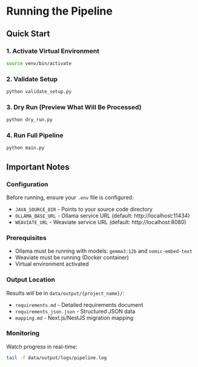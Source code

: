 # Running the Pipeline

## Quick Start

### 1. Activate Virtual Environment
```bash
source venv/bin/activate
```

### 2. Validate Setup
```bash
python validate_setup.py
```

### 3. Dry Run (Preview What Will Be Processed)
```bash
python dry_run.py
```

### 4. Run Full Pipeline
```bash
python main.py
```

## Important Notes

### Configuration
Before running, ensure your `.env` file is configured:
- `JAVA_SOURCE_DIR` - Points to your source code directory
- `OLLAMA_BASE_URL` - Ollama service URL (default: http://localhost:11434)
- `WEAVIATE_URL` - Weaviate service URL (default: http://localhost:8080)

### Prerequisites
- Ollama must be running with models: `gemma3:12b` and `nomic-embed-text`
- Weaviate must be running (Docker container)
- Virtual environment activated

### Output Location
Results will be in `data/output/{project_name}/`:
- `requirements.md` - Detailed requirements document
- `requirements_json.json` - Structured JSON data
- `mapping.md` - Next.js/NestJS migration mapping

### Monitoring
Watch progress in real-time:
```bash
tail -f data/output/logs/pipeline.log
```

